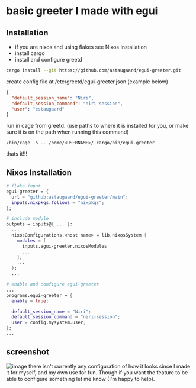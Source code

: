 # basic greeter I made with egui

## Installation
* if you are nixos and using flakes see Nixos Installation
* install cargo
* install and configure greetd
```bash
cargo install --git https://github.com/astaugaard/egui-greeter.git
```

create config file at /etc/greetd/egui-greeter.json (example below)
```json
{
  "default_session_name": "Niri",
  "default_session_command": "niri-session",
  "user": "estaugaard"
}
```
run in cage from greetd. (use paths to where it is installed for you, or make sure it is on the path when running this command)
```
/bin/cage -s -- /home/<USERNAME>/.cargo/bin/egui-greeter
```
thats it!!!

## Nixos Installation
```nix
# flake input
egui-greeter = {
  url = "github:astaugaard/egui-greeter/main";
  inputs.nixpkgs.follows = "nixpkgs";
};

# include module
outputs = inputs@{ ... }:
  ...
  nixosConfigurations.<host name> = lib.nixosSystem {
    modules = [
      inputs.egui-greeter.nixosModules
      ...
    ];
    ...
  };
  ...

# enable and configure egui-greeter
...
programs.egui-greeter = {
  enable = true;

  default_session_name = "Niri";
  default_session_command = "niri-session";
  user = config.mysystem.user;
};
...
```

## screenshot
![image](https://github.com/user-attachments/assets/d3706938-7967-416f-8031-e6277eb2ddab)
there isn't currently any configuration of how it looks since I made it for myself, and my own use for fun. Though if you want the feature to be able to configure something let me know (I'm happy to help).


